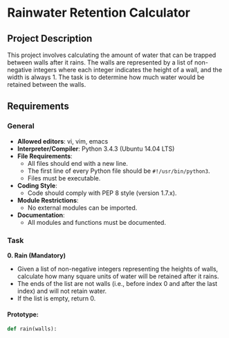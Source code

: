 # Rainwater Retention Calculator

## Project Description
This project involves calculating the amount of water that can be trapped between walls after it rains. The walls are represented by a list of non-negative integers where each integer indicates the height of a wall, and the width is always 1. The task is to determine how much water would be retained between the walls.

## Requirements

### General
- **Allowed editors**: vi, vim, emacs
- **Interpreter/Compiler**: Python 3.4.3 (Ubuntu 14.04 LTS)
- **File Requirements**:
  - All files should end with a new line.
  - The first line of every Python file should be `#!/usr/bin/python3`.
  - Files must be executable.
- **Coding Style**: 
  - Code should comply with PEP 8 style (version 1.7.x).
- **Module Restrictions**: 
  - No external modules can be imported.
- **Documentation**: 
  - All modules and functions must be documented.

### Task
**0. Rain (Mandatory)**
- Given a list of non-negative integers representing the heights of walls, calculate how many square units of water will be retained after it rains.
- The ends of the list are not walls (i.e., before index 0 and after the last index) and will not retain water.
- If the list is empty, return 0.

#### Prototype:
```python
def rain(walls):

